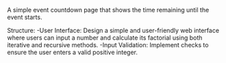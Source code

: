  A simple event countdown page that shows the time remaining until the event starts.


Structure:
      -User Interface: Design a simple and user-friendly web interface where users can input a number and calculate its factorial using both iterative and recursive methods.
      -Input Validation: Implement checks to ensure the user enters a valid positive integer.
